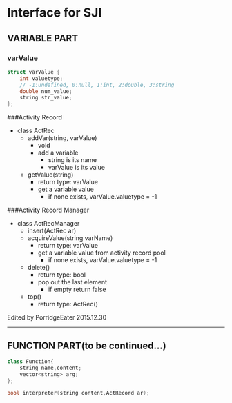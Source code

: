 Interface for SJI
===

## VARIABLE PART
### varValue
```cpp
struct varValue {
	int valuetype;
	// -1:undefined, 0:null, 1:int, 2:double, 3:string
	double num_value;
	string str_value;
};
```

###Activity Record
- class ActRec
	- addVar(string, varValue)
		- void
		- add a variable
			- string is its name
			- varValue is its value
	- getValue(string)
		- return type: varValue
		- get a variable value
			- if none exists, varValue.valuetype = -1

###Activity Record Manager
- class ActRecManager
	- insert(ActRec ar)
	- acquireValue(string varName)
		- return type: varValue
		- get a variable value from activity record pool
			- if none exists, varValue.valuetype = -1
	- delete()
		- return type: bool
		- pop out the last element
			- if empty return false
	- top()
		- return type: ActRec()


Edited by PorridgeEater 2015.12.30

- - - -

## FUNCTION PART(to be continued...)

```cpp
class Function{
	string name,content;
	vector<string> arg;
};
```

```cpp
bool interpreter(string content,ActRecord ar);
```
